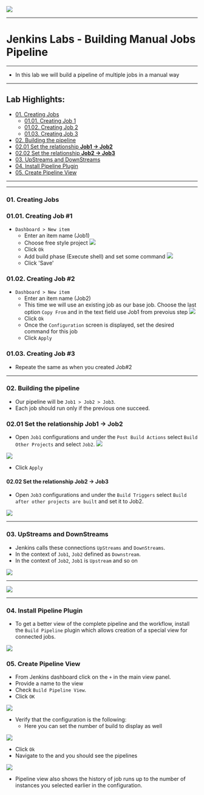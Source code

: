 ![](../../resources/logos.png)

----
# Jenkins Labs - Building Manual Jobs Pipeline 
---

- In this lab we will build a pipeline of multiple jobs in a manual way

<!-- inPage TOC start -->

---
## Lab Highlights:
- [01. Creating Jobs](#01-Creating-Jobs)
  - [01.01. Creating Job 1](#0101-Creating-Job-1)
  - [01.02. Creating Job 2](#0102-Creating-Job-2)
  - [01.03. Creating Job 3](#0103-Creating-Job-3)
- [02. Building the pipeline](#02-Building-the-pipeline)
- [02.01 Set the relationship **Job1 -&gt; Job2**](#0201-Set-the-relationship-Job1---Job2)
- [02.02 Set the relationship **Job2 -&gt; Job3**](#0202-Set-the-relationship-Job2---Job3)
- [03. UpStreams and DownStreams](#03-UpStreams-and-DownStreams)
- [04. Install Pipeline Plugin](#04-Install-Pipeline-Plugin)
- [05. Create Pipeline View](#05-Create-Pipeline-View)

---

<!-- inPage TOC end -->
---

### 01. Creating Jobs
### 01.01. Creating Job #1
- `Dashboard > New item`
    - Enter an item name (Job1)
    - Choose free style project
    ![](../../resources/images/jenkins/04-01.png)
    - Click `Ok`
    - Add build phase (Execute shell) and set some command
    ![](../../resources/images/jenkins/04-02.png)
    - Click 'Save'

### 01.02. Creating Job #2
- `Dashboard > New item`
  - Enter an item name (Job2)
  - This time we will use an existing job as our base job. Choose the last option `Copy From` and in the text field use Job1 from prevoius step
  ![](../../resources/images/jenkins/04-03.png)
  - Click `Ok`
  - Once the `Configuration` screen is displayed, set the desired command for this job
  - Click `Apply`

### 01.03. Creating Job #3
- Repeate the same as when you created Job#2

---

### 02. Building the pipeline
- Our pipeline will be `Job1 > Job2 > Job3`.
- Each job should run only if the previous one succeed.

### 02.01 Set the relationship **Job1 -> Job2**
- Open `Job1` configurations and under the `Post Build Actions` select `Build Other Projects` and select `Job2`.
 ![](../../resources/images/jenkins/04-04.png)
  
 ![](../../resources/images/jenkins/04-05.png)
- Click `Apply` 
 
 #### 02.02 Set the relationship **Job2 -> Job3**
 - Open `Job3` configurations and under the `Build Triggers` select `Build after other projects are built` and set it to Job2.

 ![](../../resources/images/jenkins/04-06.png)

 ---
### 03. UpStreams and DownStreams
- Jenkins calls these connections `UpStreams` and `DownStreams`. 
- In the context of `Job1`, `Job2` defined as `Downstream`.
- In the context of `Job2`, `Job1` is `Upstream` and so on

![](../../resources/images/jenkins/04-07.png)

---

![](../../resources/images/jenkins/04-08.png)

---

### 04. Install Pipeline Plugin
- To get a better view of the complete pipeline and the workflow, install the `Build Pipeline` plugin which allows creation of a special view for connected jobs.

![](../../resources/images/jenkins/04-09.png)

### 05. Create Pipeline View
- From Jenkins dashboard click on the `+` in the main view panel.
- Provide a name to the view 
- Check `Build Pipeline View`. 
- Click `OK`

![](../../resources/images/jenkins/04-10.png)

- Verify that the configuration is the following:
    - Here you can set the number of build to display as well

![](../../resources/images/jenkins/04-11.png)

- Click `Ok`
- Navigate to the and you should see the pipelines

![](../../resources/images/jenkins/04-12.png)

- Pipeline view also shows the history of job runs up to the number of instances you selected earlier in the configuration.